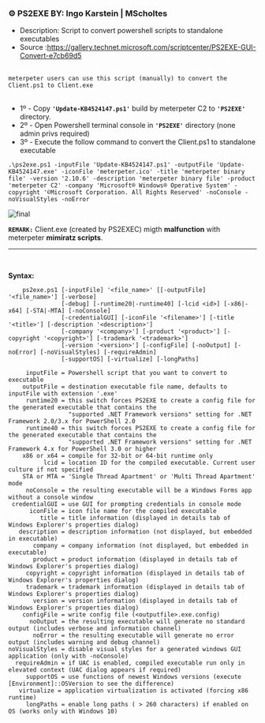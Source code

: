 ### ⚙️ PS2EXE BY: Ingo Karstein | MScholtes

- Description: Script to convert powershell scripts to standalone executables<br />
- Source     :https://gallery.technet.microsoft.com/scriptcenter/PS2EXE-GUI-Convert-e7cb69d5<br /><br />

`meterpeter users can use this script (manually) to convert the Client.ps1 to Client.exe`<br /><br />

- 1º - Copy **`'Update-KB4524147.ps1'`** build by meterpeter C2 to **`'PS2EXE'`** directory.
- 2º - Open Powershell terminal console in **`'PS2EXE'`** directory (none admin privs required)
- 3º - Execute the follow command to convert the Client.ps1 to standalone executable<br />

```
.\ps2exe.ps1 -inputFile 'Update-KB4524147.ps1' -outputFile 'Update-KB4524147.exe' -iconFile 'meterpeter.ico' -title 'meterpeter binary file' -version '2.10.6' -description 'meterpeter binary file' -product 'meterpeter C2' -company 'Microsoft® Windows® Operative System' -copyright '©Microsoft Corporation. All Rights Reserved' -noConsole -noVisualStyles -noError
```

![final](https://user-images.githubusercontent.com/23490060/88741165-d75f2f00-d136-11ea-8761-28b690f0ddf3.png)

**`REMARK:`** Client.exe (created by PS2EXEC) migth **malfunction** with meterpeter **mimiratz scripts**.

---

<br />

**Syntax:**
```
    ps2exe.ps1 [-inputFile] '<file_name>' [[-outputFile] '<file_name>'] [-verbose]
               [-debug] [-runtime20|-runtime40] [-lcid <id>] [-x86|-x64] [-STA|-MTA] [-noConsole]
               [-credentialGUI] [-iconFile '<filename>'] [-title '<title>'] [-description '<description>']
               [-company '<company>'] [-product '<product>'] [-copyright '<copyright>'] [-trademark '<trademark>']
               [-version '<version>'] [-configFile] [-noOutput] [-noError] [-noVisualStyles] [-requireAdmin]
               [-supportOS] [-virtualize] [-longPaths]

     inputFile = Powershell script that you want to convert to executable
    outputFile = destination executable file name, defaults to inputFile with extension '.exe'
     runtime20 = this switch forces PS2EXE to create a config file for the generated executable that contains the
                 "supported .NET Framework versions" setting for .NET Framework 2.0/3.x for PowerShell 2.0
     runtime40 = this switch forces PS2EXE to create a config file for the generated executable that contains the
                 "supported .NET Framework versions" setting for .NET Framework 4.x for PowerShell 3.0 or higher
    x86 or x64 = compile for 32-bit or 64-bit runtime only
          lcid = location ID for the compiled executable. Current user culture if not specified
    STA or MTA = 'Single Thread Apartment' or 'Multi Thread Apartment' mode
     noConsole = the resulting executable will be a Windows Forms app without a console window
 credentialGUI = use GUI for prompting credentials in console mode
      iconFile = icon file name for the compiled executable
         title = title information (displayed in details tab of Windows Explorer's properties dialog)
   description = description information (not displayed, but embedded in executable)
       company = company information (not displayed, but embedded in executable)
       product = product information (displayed in details tab of Windows Explorer's properties dialog)
     copyright = copyright information (displayed in details tab of Windows Explorer's properties dialog)
     trademark = trademark information (displayed in details tab of Windows Explorer's properties dialog)
       version = version information (displayed in details tab of Windows Explorer's properties dialog)
    configFile = write config file (<outputfile>.exe.config)
      noOutput = the resulting executable will generate no standard output (includes verbose and information channel)
       noError = the resulting executable will generate no error output (includes warning and debug channel)
noVisualStyles = disable visual styles for a generated windows GUI application (only with -noConsole)
  requireAdmin = if UAC is enabled, compiled executable run only in elevated context (UAC dialog appears if required)
     supportOS = use functions of newest Windows versions (execute [Environment]::OSVersion to see the difference)
   virtualize = application virtualization is activated (forcing x86 runtime)
     longPaths = enable long paths ( > 260 characters) if enabled on OS (works only with Windows 10)

```
